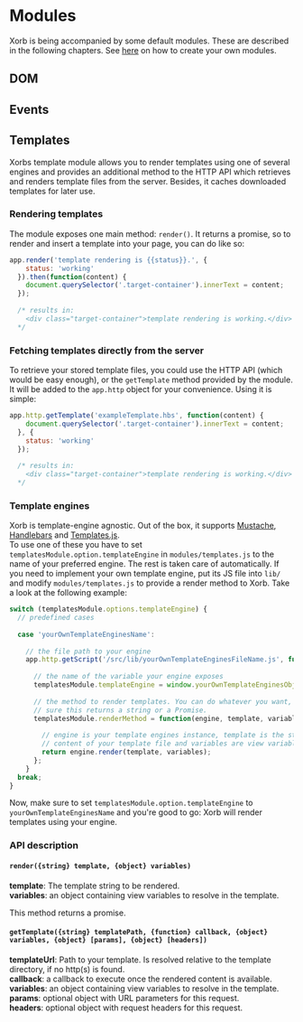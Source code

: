 # Modules
Xorb is being accompanied by some default modules. These are described in the following chapters. See 
[here](#building-modules) on how to create your own modules.  

## DOM

## Events

## Templates
Xorbs template module allows you to render templates using one of several engines and provides an additional method to
the HTTP API which retrieves and renders template files from the server. Besides, it caches downloaded templates for 
later use.

### Rendering templates
The module exposes one main method: `render()`. It returns a promise, so to render and insert a template into your page,
you can do like so:  

````javascript
app.render('template rendering is {{status}}.', {
    status: 'working'
  }).then(function(content) {
    document.querySelector('.target-container').innerText = content;
  });
  
  /* results in:
    <div class="target-container">template rendering is working.</div>
  */
````

### Fetching templates directly from the server
To retrieve your stored template files, you could use the HTTP API (which would be easy enough), or the `getTemplate`
method provided by the module. It will be added to the `app.http` object for your convenience. Using it is simple:  

````javascript
app.http.getTemplate('exampleTemplate.hbs', function(content) {
    document.querySelector('.target-container').innerText = content;
  }, {
    status: 'working'
  });
  
  /* results in:
    <div class="target-container">template rendering is working.</div>
  */
````



### Template engines
Xorb is template-engine agnostic. Out of the box, it supports [Mustache](https://github.com/janl/mustache.js), 
[Handlebars](https://github.com/wycats/handlebars.js) and [Templates.js](https://github.com/psychobunny/templates.js).  
To use one of these you have to set `templatesModule.option.templateEngine` in `modules/templates.js` to the name of 
your preferred engine. The rest is taken care of automatically.  If you need to implement your own template engine, put 
its JS file into `lib/` and modify `modules/templates.js` to provide a render method to Xorb. Take a look at the 
following example:

````javascript
switch (templatesModule.options.templateEngine) {
  // predefined cases
  
  case 'yourOwnTemplateEnginesName':
  
    // the file path to your engine
    app.http.getScript('/src/lib/yourOwnTemplateEnginesFileName.js', function() {
    
      // the name of the variable your engine exposes
      templatesModule.templateEngine = window.yourOwnTemplateEnginesObjectName;
      
      // the method to render templates. You can do whatever you want, just make 
      // sure this returns a string or a Promise.
      templatesModule.renderMethod = function(engine, template, variables) {
      
        // engine is your template engines instance, template is the string 
        // content of your template file and variables are view variables.
        return engine.render(template, variables);
      };
    }
  break;
}
````

Now, make sure to set `templatesModule.option.templateEngine` to `yourOwnTemplateEnginesName` and you're good to go: 
Xorb will render templates using your engine. 

### API description

#### `render({string} template, {object} variables)`
**template**: The template string to be rendered.  
**variables**: an object containing view variables to resolve in the template.  
  
This method returns a promise.

#### `getTemplate({string} templatePath, {function} callback, {object} variables, {object} [params], {object} [headers])`
**templateUrl**: Path to your template. Is resolved relative to the template directory, if no http(s) is found.  
**callback**: a callback to execute once the rendered content is available.  
**variables**: an object containing view variables to resolve in the template.  
**params**: optional object with URL parameters for this request.  
**headers**: optional object with request headers for this request.  
